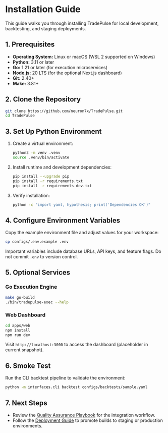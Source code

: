 # Installation Guide

This guide walks you through installing TradePulse for local development, backtesting, and staging deployments.

## 1. Prerequisites
- **Operating System:** Linux or macOS (WSL 2 supported on Windows)
- **Python:** 3.11 or later
- **Go:** 1.21 or later (for execution microservices)
- **Node.js:** 20 LTS (for the optional Next.js dashboard)
- **Git:** 2.40+
- **Make:** 3.81+

## 2. Clone the Repository
```bash
git clone https://github.com/neuron7x/TradePulse.git
cd TradePulse
```

## 3. Set Up Python Environment
1. Create a virtual environment:
   ```bash
   python3 -m venv .venv
   source .venv/bin/activate
   ```
2. Install runtime and development dependencies:
   ```bash
   pip install --upgrade pip
   pip install -r requirements.txt
   pip install -r requirements-dev.txt
   ```
3. Verify installation:
   ```bash
   python -c "import yaml, hypothesis; print('Dependencies OK')"
   ```

## 4. Configure Environment Variables
Copy the example environment file and adjust values for your workspace:
```bash
cp configs/.env.example .env
```
Important variables include database URLs, API keys, and feature flags. Do not commit `.env` to version control.

## 5. Optional Services
### Go Execution Engine
```bash
make go-build
./bin/tradepulse-exec --help
```

### Web Dashboard
```bash
cd apps/web
npm install
npm run dev
```
Visit `http://localhost:3000` to access the dashboard (placeholder in current snapshot).

## 6. Smoke Test
Run the CLI backtest pipeline to validate the environment:
```bash
python -m interfaces.cli backtest configs/backtests/sample.yaml
```

## 7. Next Steps
- Review the [Quality Assurance Playbook](quality-assurance.md) for the integration workflow.
- Follow the [Deployment Guide](deployment.md) to promote builds to staging or production environments.
